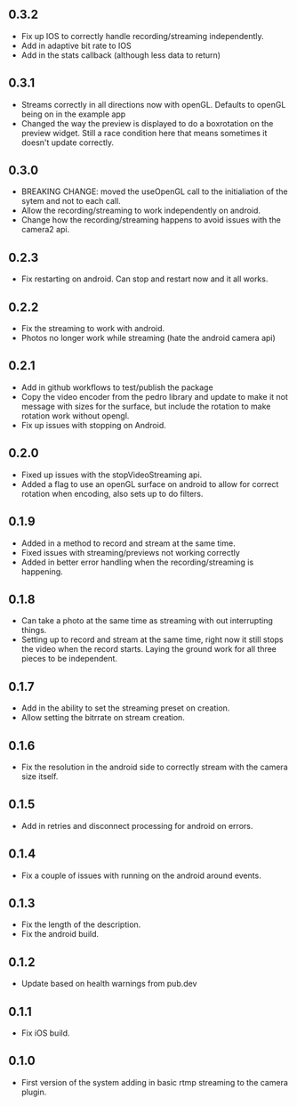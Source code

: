 ## 0.3.2

* Fix up IOS to correctly handle recording/streaming independently.
* Add in adaptive bit rate to IOS
* Add in the stats callback (although less data to return)

## 0.3.1

* Streams correctly in all directions now with openGL.  Defaults to openGL being on
in the example app
* Changed the way the preview is displayed to do a boxrotation on the preview widget.
Still a race condition here that means sometimes it doesn't update correctly.

## 0.3.0

* BREAKING CHANGE: moved the useOpenGL call to the initialiation
of the sytem and not to each call.
* Allow the recording/streaming to work independently on
android.
* Change how the recording/streaming happens to avoid issues with
the camera2 api.

## 0.2.3

* Fix restarting on android.  Can stop and restart now and
it all works.

## 0.2.2

* Fix the streaming to work with android.
* Photos no longer work while streaming (hate the android 
  camera api)

## 0.2.1

* Add in github workflows to test/publish the package
* Copy the video encoder from the pedro library and update
  to make it not message with sizes for the surface, but
  include the rotation to make rotation work without opengl.
* Fix up issues with stopping on Android.

## 0.2.0

* Fixed up issues with the stopVideoStreaming api.
* Added a flag to use an openGL surface on android to allow for
  correct rotation when encoding, also sets up to do filters.

## 0.1.9

* Added in a method to record and stream at the same time.
* Fixed issues with streaming/previews not working correctly
* Added in better error handling when the recording/streaming is happening.

## 0.1.8

* Can take a photo at the same time as streaming with out interrupting things.
* Setting up to record and stream at the same time, right now it still stops
  the video when the record starts.  Laying the ground work for all three
  pieces to be independent.

## 0.1.7

* Add in the ability to set the streaming preset on creation.
* Allow setting the bitrrate on stream creation.

## 0.1.6

* Fix the resolution in the android side to correctly stream with the camera
  size itself.

## 0.1.5

* Add in retries and disconnect processing for android on errors.

## 0.1.4

* Fix a couple of issues with running on the android around events.

## 0.1.3

* Fix the length of the description.
* Fix the android build.

## 0.1.2

* Update based on health warnings from pub.dev

## 0.1.1

* Fix iOS build.

## 0.1.0

* First version of the system adding in basic rtmp streaming
to the camera plugin.

